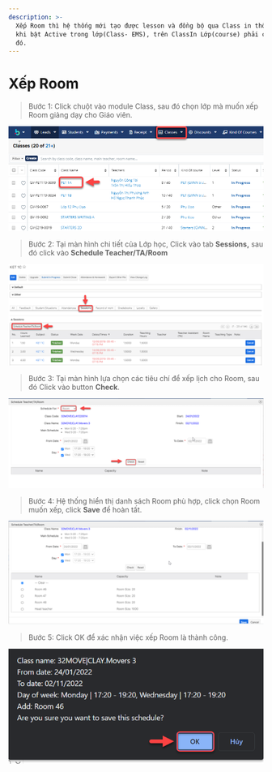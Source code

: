 ```yaml
---
description: >-
  Xếp Room thì hệ thống mới tạo được lesson và đồng bộ qua Class in thông tin đó
  khi bật Active trong lớp(Class- EMS), trên ClassIn Lớp(course) phải có trước
  đó.
---
```


# Xếp Room

> Bước 1: Click chuột vào module Class, sau đó chọn lớp mà muốn xếp Room giảng dạy cho Giáo viên.

![](../../.gitbook/assets/XepLichDay1.png)

> Bước 2:&#x20;
> Tại màn hình chi tiết của Lớp học, Click vào tab **Sessions,** sau đó click vào **Schedule Teacher/TA/Room**

![](../../.gitbook/assets/Xeplichday2.png)

> Bước 3:&#x20;
> Tại màn hình lựa chọn các tiêu chí để xếp lịch cho Room, sau đó Click vào button **Check**.

![](../../.gitbook/assets/Room3.png)

> Bước 4:&#x20;
> &#x20;Hệ thống hiển thị danh sách Room phù hợp, click chọn Room muốn xếp, click **Save** để hoàn  tất.

![](../../.gitbook/assets/Room4.png)

> Bước 5: Click OK để xác nhận việc xếp Room là thành công.

![](../../.gitbook/assets/room5.png)

##
